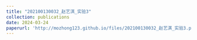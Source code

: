 ```yaml
---
title: "202100130032_赵艺淇_实验3"
collection: publications
date: 2024-03-24
paperurl: 'http://mozhong123.github.io/files/202100130032_赵艺淇_实验3.pdf'
---
```

